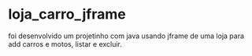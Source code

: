 # loja_carro_jframe
foi desenvolvido um projetinho com java usando jframe de uma loja para add carros e motos, listar e excluir.
